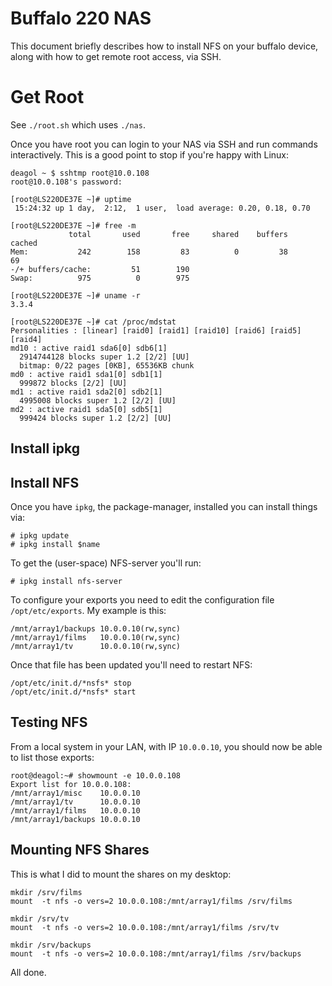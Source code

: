 # Buffalo 220 NAS

This document briefly describes how to install NFS on your buffalo device,
along with how to get remote root access, via SSH.


# Get Root

See `./root.sh` which uses `./nas`.

Once you have root you can login to your NAS via SSH and run commands
interactively.  This is a good point to stop if you're happy with Linux:

    deagol ~ $ sshtmp root@10.0.108
    root@10.0.108's password:

    [root@LS220DE37E ~]# uptime
     15:24:32 up 1 day,  2:12,  1 user,  load average: 0.20, 0.18, 0.70

    [root@LS220DE37E ~]# free -m
                 total       used       free     shared    buffers     cached
    Mem:           242        158         83          0         38         69
    -/+ buffers/cache:         51        190
    Swap:          975          0        975

    [root@LS220DE37E ~]# uname -r
    3.3.4

    [root@LS220DE37E ~]# cat /proc/mdstat
    Personalities : [linear] [raid0] [raid1] [raid10] [raid6] [raid5] [raid4]
    md10 : active raid1 sda6[0] sdb6[1]
      2914744128 blocks super 1.2 [2/2] [UU]
      bitmap: 0/22 pages [0KB], 65536KB chunk
    md0 : active raid1 sda1[0] sdb1[1]
      999872 blocks [2/2] [UU]
    md1 : active raid1 sda2[0] sdb2[1]
      4995008 blocks super 1.2 [2/2] [UU]
    md2 : active raid1 sda5[0] sdb5[1]
      999424 blocks super 1.2 [2/2] [UU]


## Install ipkg


## Install NFS

Once you have `ipkg`, the package-manager, installed you can install
things via:

    # ipkg update
    # ipkg install $name

To get the (user-space) NFS-server you'll run:

    # ipkg install nfs-server

To configure your exports you need to edit the configuration file
`/opt/etc/exports`.  My example is this:

    /mnt/array1/backups 10.0.0.10(rw,sync)
    /mnt/array1/films   10.0.0.10(rw,sync)
    /mnt/array1/tv      10.0.0.10(rw,sync)

Once that file has been updated you'll need to restart NFS:

    /opt/etc/init.d/*nsfs* stop
    /opt/etc/init.d/*nsfs* start


## Testing NFS

From a local system in your LAN, with IP `10.0.0.10`, you should now
be able to list those exports:

    root@deagol:~# showmount -e 10.0.0.108
    Export list for 10.0.0.108:
    /mnt/array1/misc    10.0.0.10
    /mnt/array1/tv      10.0.0.10
    /mnt/array1/films   10.0.0.10
    /mnt/array1/backups 10.0.0.10


## Mounting NFS Shares

This is what I did to mount the shares on my desktop:

    mkdir /srv/films
    mount  -t nfs -o vers=2 10.0.0.108:/mnt/array1/films /srv/films

    mkdir /srv/tv
    mount  -t nfs -o vers=2 10.0.0.108:/mnt/array1/films /srv/tv

    mkdir /srv/backups
    mount  -t nfs -o vers=2 10.0.0.108:/mnt/array1/films /srv/backups


All done.



